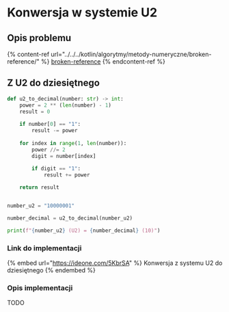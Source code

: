 # Konwersja w systemie U2

## Opis problemu

{% content-ref url="../../../kotlin/algorytmy/metody-numeryczne/broken-reference/" %}
[broken-reference](../../../kotlin/algorytmy/metody-numeryczne/broken-reference/)
{% endcontent-ref %}

## Z U2 do dziesiętnego

```python
def u2_to_decimal(number: str) -> int:
    power = 2 ** (len(number) - 1)
    result = 0
    
    if number[0] == "1":
        result -= power
        
    for index in range(1, len(number)):
        power //= 2
        digit = number[index]
        
        if digit == "1":
            result += power

    return result


number_u2 = "10000001"

number_decimal = u2_to_decimal(number_u2)

print(f"{number_u2} (U2) = {number_decimal} (10)")
```

### Link do implementacji

{% embed url="https://ideone.com/5KbrSA" %}
Konwersja z systemu U2 do dziesiętnego
{% endembed %}

### Opis implementacji

TODO
